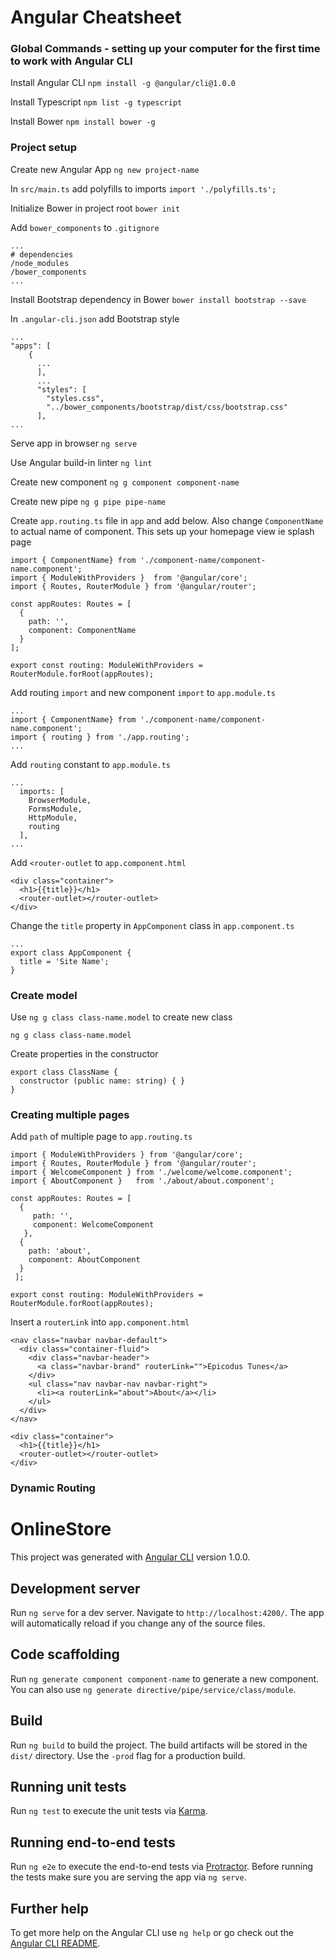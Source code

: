 # Angular Cheatsheet

### Global Commands - setting up your computer for the first time to work with Angular CLI

Install Angular CLI
`npm install -g @angular/cli@1.0.0`

Install Typescript
`npm list -g typescript`

Install Bower
`npm install bower -g`

### Project setup

Create new Angular App
`ng new project-name`

In `src/main.ts` add polyfills to imports
`import './polyfills.ts';`

Initialize Bower in project root
`bower init`

Add `bower_components` to `.gitignore`
```
...
# dependencies
/node_modules
/bower_components
...
```

Install Bootstrap dependency in Bower
`bower install bootstrap --save`

In `.angular-cli.json` add Bootstrap style
```
...
"apps": [
    {
      ...
      ],
      ...
      "styles": [
        "styles.css",
        "../bower_components/bootstrap/dist/css/bootstrap.css"
      ],
...
```
Serve app in browser
`ng serve`

Use Angular build-in linter
`ng lint`

Create new component
`ng g component component-name`

Create new pipe
`ng g pipe pipe-name`

Create `app.routing.ts` file in `app` and add below. Also change `ComponentName` to actual name of component. This sets up your homepage view ie splash page
```
import { ComponentName} from './component-name/component-name.component';
import { ModuleWithProviders }  from '@angular/core';
import { Routes, RouterModule } from '@angular/router';

const appRoutes: Routes = [
  {
    path: '',
    component: ComponentName
  }
];

export const routing: ModuleWithProviders = RouterModule.forRoot(appRoutes);

```

Add routing `import` and new component `import` to `app.module.ts`

```
...
import { ComponentName} from './component-name/component-name.component';
import { routing } from './app.routing';
...
```

Add `routing` constant to `app.module.ts`

```
...
  imports: [
    BrowserModule,
    FormsModule,
    HttpModule,
    routing
  ],
...
```

Add `<router-outlet` to `app.component.html`

```
<div class="container">
  <h1>{{title}}</h1>
  <router-outlet></router-outlet>
</div>
```

Change the `title` property in `AppComponent` class in `app.component.ts`

```
...
export class AppComponent {
  title = 'Site Name';
}
```

### Create model

Use `ng g class class-name.model` to create new class 

`ng g class class-name.model`

Create properties in the constructor
```
export class ClassName {
  constructor (public name: string) { }
}
```

### Creating multiple pages

Add `path` of multiple page to `app.routing.ts`
```
import { ModuleWithProviders } from '@angular/core';
import { Routes, RouterModule } from '@angular/router';
import { WelcomeComponent } from './welcome/welcome.component';
import { AboutComponent }   from './about/about.component';

const appRoutes: Routes = [
  {
     path: '',
     component: WelcomeComponent
   },
  {
    path: 'about',
    component: AboutComponent
  }
 ];

export const routing: ModuleWithProviders = RouterModule.forRoot(appRoutes);
```

Insert a `routerLink` into `app.component.html`
```
<nav class="navbar navbar-default">
  <div class="container-fluid">
    <div class="navbar-header">
      <a class="navbar-brand" routerLink="">Epicodus Tunes</a>
    </div>
    <ul class="nav navbar-nav navbar-right">
      <li><a routerLink="about">About</a></li>
    </ul>
  </div>
</nav>

<div class="container">
  <h1>{{title}}</h1>
  <router-outlet></router-outlet>
</div>
```

### Dynamic Routing










# OnlineStore

This project was generated with [Angular CLI](https://github.com/angular/angular-cli) version 1.0.0.

## Development server

Run `ng serve` for a dev server. Navigate to `http://localhost:4200/`. The app will automatically reload if you change any of the source files.

## Code scaffolding

Run `ng generate component component-name` to generate a new component. You can also use `ng generate directive/pipe/service/class/module`.

## Build

Run `ng build` to build the project. The build artifacts will be stored in the `dist/` directory. Use the `-prod` flag for a production build.

## Running unit tests

Run `ng test` to execute the unit tests via [Karma](https://karma-runner.github.io).

## Running end-to-end tests

Run `ng e2e` to execute the end-to-end tests via [Protractor](http://www.protractortest.org/).
Before running the tests make sure you are serving the app via `ng serve`.

## Further help

To get more help on the Angular CLI use `ng help` or go check out the [Angular CLI README](https://github.com/angular/angular-cli/blob/master/README.md).
